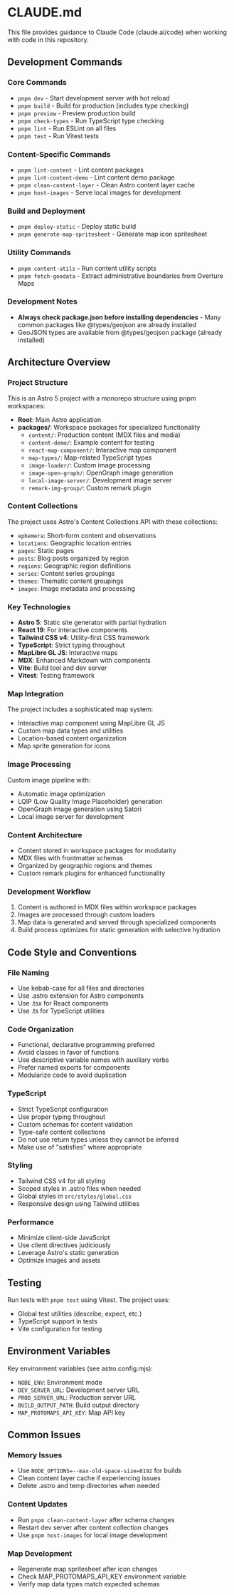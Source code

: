 # CLAUDE.md

This file provides guidance to Claude Code (claude.ai/code) when working with code in this repository.

## Development Commands

### Core Commands

- `pnpm dev` - Start development server with hot reload
- `pnpm build` - Build for production (includes type checking)
- `pnpm preview` - Preview production build
- `pnpm check-types` - Run TypeScript type checking
- `pnpm lint` - Run ESLint on all files
- `pnpm test` - Run Vitest tests

### Content-Specific Commands

- `pnpm lint-content` - Lint content packages
- `pnpm lint-content-demo` - Lint content demo package
- `pnpm clean-content-layer` - Clean Astro content layer cache
- `pnpm host-images` - Serve local images for development

### Build and Deployment

- `pnpm deploy-static` - Deploy static build
- `pnpm generate-map-spritesheet` - Generate map icon spritesheet

### Utility Commands

- `pnpm content-utils` - Run content utility scripts
- `pnpm fetch-geodata` - Extract administrative boundaries from Overture Maps

### Development Notes

- **Always check package.json before installing dependencies** - Many common packages like @types/geojson are already installed
- GeoJSON types are available from @types/geojson package (already installed)

## Architecture Overview

### Project Structure

This is an Astro 5 project with a monorepo structure using pnpm workspaces:

- **Root**: Main Astro application
- **packages/**: Workspace packages for specialized functionality
  - `content/`: Production content (MDX files and media)
  - `content-demo/`: Example content for testing
  - `react-map-component/`: Interactive map component
  - `map-types/`: Map-related TypeScript types
  - `image-loader/`: Custom image processing
  - `image-open-graph/`: OpenGraph image generation
  - `local-image-server/`: Development image server
  - `remark-img-group/`: Custom remark plugin

### Content Collections

The project uses Astro's Content Collections API with these collections:

- `ephemera`: Short-form content and observations
- `locations`: Geographic location entries
- `pages`: Static pages
- `posts`: Blog posts organized by region
- `regions`: Geographic region definitions
- `series`: Content series groupings
- `themes`: Thematic content groupings
- `images`: Image metadata and processing

### Key Technologies

- **Astro 5**: Static site generator with partial hydration
- **React 19**: For interactive components
- **Tailwind CSS v4**: Utility-first CSS framework
- **TypeScript**: Strict typing throughout
- **MapLibre GL JS**: Interactive maps
- **MDX**: Enhanced Markdown with components
- **Vite**: Build tool and dev server
- **Vitest**: Testing framework

### Map Integration

The project includes a sophisticated map system:

- Interactive map component using MapLibre GL JS
- Custom map data types and utilities
- Location-based content organization
- Map sprite generation for icons

### Image Processing

Custom image pipeline with:

- Automatic image optimization
- LQIP (Low Quality Image Placeholder) generation
- OpenGraph image generation using Satori
- Local image server for development

### Content Architecture

- Content stored in workspace packages for modularity
- MDX files with frontmatter schemas
- Organized by geographic regions and themes
- Custom remark plugins for enhanced functionality

### Development Workflow

1. Content is authored in MDX files within workspace packages
2. Images are processed through custom loaders
3. Map data is generated and served through specialized components
4. Build process optimizes for static generation with selective hydration

## Code Style and Conventions

### File Naming

- Use kebab-case for all files and directories
- Use .astro extension for Astro components
- Use .tsx for React components
- Use .ts for TypeScript utilities

### Code Organization

- Functional, declarative programming preferred
- Avoid classes in favor of functions
- Use descriptive variable names with auxiliary verbs
- Prefer named exports for components
- Modularize code to avoid duplication

### TypeScript

- Strict TypeScript configuration
- Use proper typing throughout
- Custom schemas for content validation
- Type-safe content collections
- Do not use return types unless they cannot be inferred
- Make use of "satisfies" where appropriate

### Styling

- Tailwind CSS v4 for all styling
- Scoped styles in .astro files when needed
- Global styles in `src/styles/global.css`
- Responsive design using Tailwind utilities

### Performance

- Minimize client-side JavaScript
- Use client directives judiciously
- Leverage Astro's static generation
- Optimize images and assets

## Testing

Run tests with `pnpm test` using Vitest. The project uses:

- Global test utilities (describe, expect, etc.)
- TypeScript support in tests
- Vite configuration for testing

## Environment Variables

Key environment variables (see astro.config.mjs):

- `NODE_ENV`: Environment mode
- `DEV_SERVER_URL`: Development server URL
- `PROD_SERVER_URL`: Production server URL
- `BUILD_OUTPUT_PATH`: Build output directory
- `MAP_PROTOMAPS_API_KEY`: Map API key

## Common Issues

### Memory Issues

- Use `NODE_OPTIONS=--max-old-space-size=8192` for builds
- Clean content layer cache if experiencing issues
- Delete .astro and temp directories when needed

### Content Updates

- Run `pnpm clean-content-layer` after schema changes
- Restart dev server after content collection changes
- Use `pnpm host-images` for local image development

### Map Development

- Regenerate map spritesheet after icon changes
- Check MAP_PROTOMAPS_API_KEY environment variable
- Verify map data types match expected schemas
